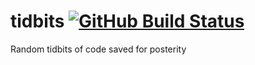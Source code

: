 # tidbits [![GitHub Build Status](https://github.com/j3hempsey/tidbits/workflows/Run%20Shellcheck/badge.svg)](https://github.com/j3hempsey/tidbits/actions?query=event%3Apush+branch%3Amaster++)
Random tidbits of code saved for posterity
